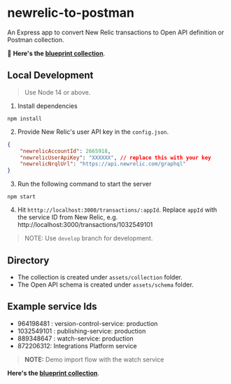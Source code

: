# newrelic-to-postman

An Express app to convert New Relic transactions to Open API definition or Postman collection.

🔗 **Here's the [blueprint collection](https://postman.postman.co/workspace/New-Relic-to-Postman~b1fa1e78-7d3e-4740-90a7-a758c223dc9c/collection/6186519-84509309-1661-4adb-8b51-38ddb8761ebf)**.

## Local Development

> Use Node 14 or above.

1. Install dependencies

```
npm install
```

2. Provide New Relic's user API key in the `config.json`.

```json
{
    "newrelicAccountId": 2665918,
    "newrelicUserApiKey": "XXXXXX", // replace this with your key
    "newrelicNrqlUrl": "https://api.newrelic.com/graphql"
}
```

3. Run the following command to start the server

```
npm start
```

4. Hit `htttp://localhost:3000/transactions/:appId`. Replace `appId` with the service ID from New Relic, e.g. http://localhost:3000/transactions/1032549101

> NOTE: Use `develop` branch for development.

## Directory

- The collection is created under `assets/collection` folder.
- The Open API schema is created under `assets/schema` folder.

## Example service Ids

- 964198481 : version-control-service: production
- 1032549101 : publishing-service: production
- 889348647 : watch-service: production
- 872206312: Integrations Platform service

> **NOTE:** Demo import flow with the watch service

**Here's the [blueprint collection](https://postman.postman.co/workspace/New-Relic-to-Postman~b1fa1e78-7d3e-4740-90a7-a758c223dc9c/collection/6186519-84509309-1661-4adb-8b51-38ddb8761ebf)**.
